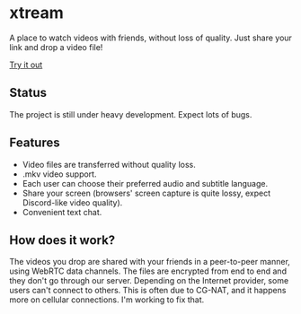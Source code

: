 # xtream
A place to watch videos with friends, without loss of quality. Just share your link and drop a video file!

[Try it out](https://xtream.chabal.es)

## Status
The project is still under heavy development. Expect lots of bugs.

## Features
- Video files are transferred without quality loss.
- .mkv video support.
- Each user can choose their preferred audio and subtitle language.
- Share your screen (browsers' screen capture is quite lossy, expect Discord-like video quality).
- Convenient text chat.

## How does it work?
The videos you drop are shared with your friends in a peer-to-peer manner, using WebRTC data channels. The files are encrypted from end to end and they don't go through our server.
Depending on the Internet provider, some users can't connect to others. This is often due to CG-NAT, and it happens more on cellular connections. I'm working to fix that.
